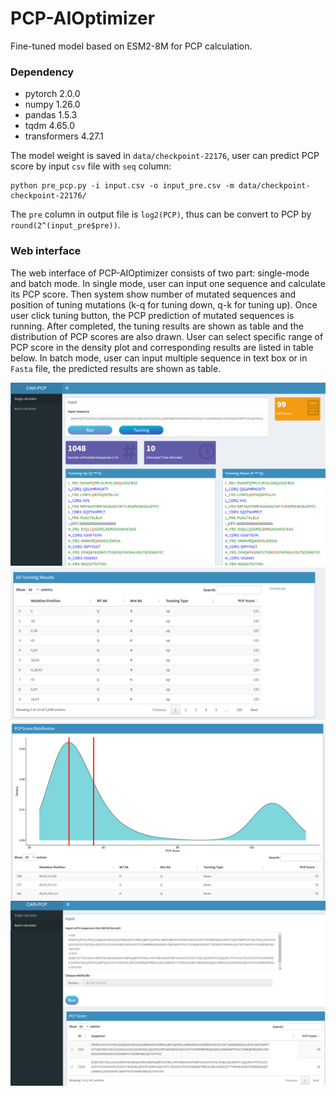 # PCP-AIOptimizer

Fine-tuned model based on ESM2-8M for PCP calculation.

### Dependency

- pytorch 2.0.0 
- numpy 1.26.0
- pandas 1.5.3 
- tqdm 4.65.0 
- transformers 4.27.1

The model weight is saved in `data/checkpoint-22176`, user can predict PCP score by input `csv` file with `seq` column:

```shell
python pre_pcp.py -i input.csv -o input_pre.csv -m data/checkpoint-checkpoint-22176/
```

The `pre` column in output file is `log2(PCP)`, thus can be convert to PCP by `round(2^(input_pre$pre))`.

### Web interface

The web interface of PCP-AIOptimizer consists of two part: single-mode and batch mode. 
In single mode, user can input one sequence and calculate its PCP score. Then system show number of mutated sequences and position of tuning mutations (k-q for tuning down, q-k for tuning up). Once user click tuning button, the PCP prediction of mutated sequences is running. After completed, the tuning results are shown as table and the distribution of PCP scores are also drawn. User can select specific range of PCP score in the density plot and corresponding results are listed in table below.
In batch mode, user can input multiple sequence in text box or in `Fasta` file, the predicted results are shown as table.

![single mode](./web_app/pcp1.png)
![single mode](./web_app/pcp3.png)
![single mode](./web_app/pcp4.png)
![batch mode](./web_app/pcp2.png)





